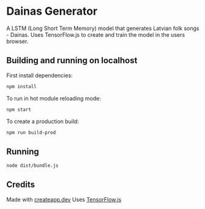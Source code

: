 # Dainas Generator

A LSTM (Long Short Term Memory) model that generates Latvian folk songs - Dainas.
Uses TensorFlow.js to create and train the model in the users browser.

## Building and running on localhost

First install dependencies:

```sh
npm install
```

To run in hot module reloading mode:

```sh
npm start
```

To create a production build:

```sh
npm run build-prod
```

## Running

```sh
node dist/bundle.js
```

## Credits

Made with [createapp.dev](https://createapp.dev/)
Uses [TensorFlow.js](https://www.tensorflow.org/js)
